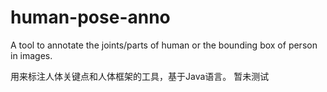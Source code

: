 # human-pose-anno
A tool to annotate the joints/parts of human or the bounding box of person in images.

用来标注人体关键点和人体框架的工具，基于Java语言。
暂未测试